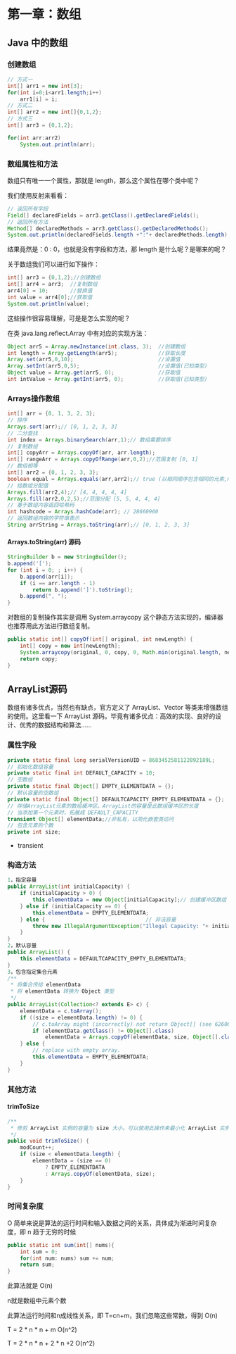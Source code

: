 # 第一章：数组

## Java 中的数组

### 创建数组

```java
// 方式一
int[] arr1 = new int[3];
for(int i=0;i<arr1.length;i++)
    arr1[i] = i;
// 方式二
int[] arr2 = new int[]{0,1,2};
// 方式三
int[] arr3 = {0,1,2};

for(int arr:arr2)
    System.out.println(arr);
```

### 数组属性和方法

数组只有唯一一个属性，那就是 length，那么这个属性在哪个类中呢？

我们使用反射来看看：

```java
// 返回所有字段
Field[] declaredFields = arr3.getClass().getDeclaredFields();
// 返回所有方法
Method[] declaredMethods = arr3.getClass().getDeclaredMethods();
System.out.println(declaredFields.length +":"+ declaredMethods.length);
```

结果竟然是：0 : 0，也就是没有字段和方法，那 length 是什么呢？是哪来的呢？

关于数组我们可以进行如下操作：

```java
int[] arr3 = {0,1,2};//创建数组
int[] arr4 = arr3;	//复制数组
arr4[0] = 10;		//替换值
int value = arr4[0];//获取值
System.out.println(value);
```

这些操作很容易理解，可是是怎么实现的呢？

在类 java.lang.reflect.Array 中有对应的实现方法：

```java
Object arr5 = Array.newInstance(int.class, 3);	//创建数组
int length = Array.getLength(arr5);				//获取长度
Array.set(arr5,0,10);							//设置值
Array.setInt(arr5,0,5);							//设置值(已知类型)
Object value = Array.get(arr5, 0);				//获取值
int intValue = Array.getInt(arr5, 0);			//获取值(已知类型)
```

### Arrays操作数组

```java
int[] arr = {0, 1, 3, 2, 3};
// 排序
Arrays.sort(arr);// [0, 1, 2, 3, 3]
// 二分查找
int index = Arrays.binarySearch(arr,1);// 数组需要排序
// 复制数组
int[] copyArr = Arrays.copyOf(arr, arr.length);
int[] rangeArr = Arrays.copyOfRange(arr,0,2);//范围复制 [0, 1]
// 数组相等
int[] arr2 = {0, 1, 2, 3, 3};
boolean equal = Arrays.equals(arr,arr2);// true (以相同顺序包含相同的元素,null也相等)
// 给数组分配值
Arrays.fill(arr2,4);// [4, 4, 4, 4, 4]
Arrays.fill(arr2,0,2,5);//范围分配 [5, 5, 4, 4, 4]
// 基于数组内容返回哈希码
int hashcode = Arrays.hashCode(arr); // 28660960
// 返回数组内容的字符串表示
String arrString = Arrays.toString(arr);// [0, 1, 2, 3, 3]
```

#### Arrays.toString(arr) 源码

```java
StringBuilder b = new StringBuilder();
b.append('[');
for (int i = 0; ; i++) {
    b.append(arr[i]);
    if (i == arr.length - 1)
        return b.append(']').toString();
    b.append(", ");
}
```

对数组的复制操作其实是调用 System.arraycopy 这个静态方法实现的，编译器也推荐用此方法进行数组复制。

```java
public static int[] copyOf(int[] original, int newLength) {
    int[] copy = new int[newLength];
    System.arraycopy(original, 0, copy, 0, Math.min(original.length, newLength));
    return copy;
}
```

## ArrayList源码

数组有诸多优点，当然也有缺点，官方定义了 ArrayList<E>、Vector<E> 等类来增强数组的使用。这里看一下 ArrayList 源码。毕竟有诸多优点：高效的实现、良好的设计、优秀的数据结构和算法......

### 属性字段

```java
private static final long serialVersionUID = 8683452581122892189L;
// 初始化数组容量
private static final int DEFAULT_CAPACITY = 10;
// 空数组
private static final Object[] EMPTY_ELEMENTDATA = {};
// 默认容量的空数组
private static final Object[] DEFAULTCAPACITY_EMPTY_ELEMENTDATA = {};
// 存储ArrayList元素的数组缓冲区。ArrayList的容量是此数组缓冲区的长度
// 当添加第一个元素时，拓展成 DEFAULT_CAPACITY
transient Object[] elementData;//非私有，以简化嵌套类访问
// 包含元素的个数
private int size;
```

- transient

### 构造方法

```java
1，指定容量
public ArrayList(int initialCapacity) {
    if (initialCapacity > 0) {
        this.elementData = new Object[initialCapacity];// 创建缓冲区数组
    } else if (initialCapacity == 0) {
        this.elementData = EMPTY_ELEMENTDATA;
    } else {								// 非法容量
        throw new IllegalArgumentException("Illegal Capacity: "+ initialCapacity);
    }
}
2，默认容量
public ArrayList() {
    this.elementData = DEFAULTCAPACITY_EMPTY_ELEMENTDATA;
}
3，包含指定集合元素
/**
 * 将集合传给 elementData
 * 将 elementData 转换为 Object 类型
 */
public ArrayList(Collection<? extends E> c) {
    elementData = c.toArray();
    if ((size = elementData.length) != 0) {
        // c.toArray might (incorrectly) not return Object[] (see 6260652)
        if (elementData.getClass() != Object[].class)
            elementData = Arrays.copyOf(elementData, size, Object[].class);
    } else {
        // replace with empty array.
        this.elementData = EMPTY_ELEMENTDATA;
    }
}
```

### 其他方法

#### trimToSize

```java
/**
 * 修剪 ArrayList 实例的容量为 size 大小。可以使用此操作来最小化 ArrayList 实例的存储。
 */ 
public void trimToSize() {
    modCount++;
    if (size < elementData.length) {
        elementData = (size == 0)
            ? EMPTY_ELEMENTDATA
            : Arrays.copyOf(elementData, size);
    }
}
```



### 时间复杂度

O 简单来说是算法的运行时间和输入数据之间的关系，具体成为渐进时间复杂度，即 n 趋于无穷的时候

```java
public static int sum(int[] nums){
    int sum = 0;
    for(int num: nums) sum += num;
    return sum;
}
```

此算法就是 O(n)

n就是数组中元素个数

此算法运行时间和n成线性关系，即 T=cn+m，我们忽略这些常数，得到 O(n)

T = 2 * n * n + m 		O(n^2)

T = 2 * n * n + 2 * n +2	O(n^2)

